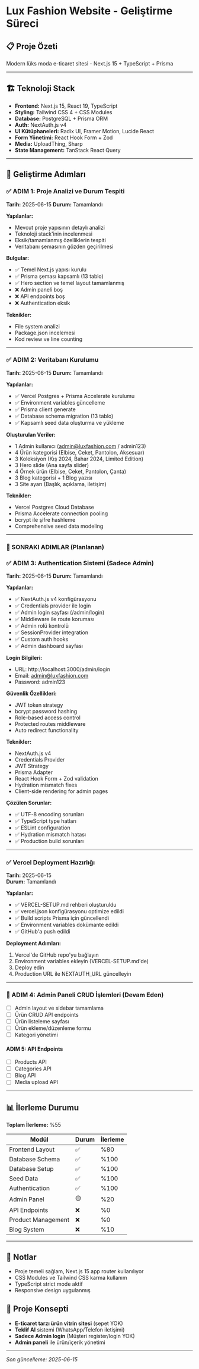 # Lux Fashion Website - Geliştirme Süreci

## 📋 Proje Özeti
Modern lüks moda e-ticaret sitesi - Next.js 15 + TypeScript + Prisma

---

## 🏗️ Teknoloji Stack
- **Frontend:** Next.js 15, React 19, TypeScript
- **Styling:** Tailwind CSS 4 + CSS Modules
- **Database:** PostgreSQL + Prisma ORM
- **Auth:** NextAuth.js v4
- **UI Kütüphaneleri:** Radix UI, Framer Motion, Lucide React
- **Form Yönetimi:** React Hook Form + Zod
- **Media:** UploadThing, Sharp
- **State Management:** TanStack React Query

---

## 📝 Geliştirme Adımları

### ✅ ADIM 1: Proje Analizi ve Durum Tespiti
**Tarih:** 2025-06-15
**Durum:** Tamamlandı

**Yapılanlar:**
- Mevcut proje yapısının detaylı analizi
- Teknoloji stack'inin incelenmesi
- Eksik/tamamlanmış özelliklerin tespiti
- Veritabanı şemasının gözden geçirilmesi

**Bulgular:**
- ✅ Temel Next.js yapısı kurulu
- ✅ Prisma şeması kapsamlı (13 tablo)
- ✅ Hero section ve temel layout tamamlanmış
- ❌ Admin paneli boş
- ❌ API endpoints boş
- ❌ Authentication eksik

**Teknikler:**
- File system analizi
- Package.json incelemesi
- Kod review ve line counting

---

### ✅ ADIM 2: Veritabanı Kurulumu
**Tarih:** 2025-06-15
**Durum:** Tamamlandı

**Yapılanlar:**
- ✅ Vercel Postgres + Prisma Accelerate kurulumu
- ✅ Environment variables güncelleme
- ✅ Prisma client generate
- ✅ Database schema migration (13 tablo)
- ✅ Kapsamlı seed data oluşturma ve yükleme

**Oluşturulan Veriler:**
- 1 Admin kullanıcı (admin@luxfashion.com / admin123)
- 4 Ürün kategorisi (Elbise, Ceket, Pantolon, Aksesuar)
- 3 Koleksiyon (Kış 2024, Bahar 2024, Limited Edition)
- 3 Hero slide (Ana sayfa slider)
- 4 Örnek ürün (Elbise, Ceket, Pantolon, Çanta)
- 3 Blog kategorisi + 1 Blog yazısı
- 3 Site ayarı (Başlık, açıklama, iletişim)

**Teknikler:**
- Vercel Postgres Cloud Database
- Prisma Accelerate connection pooling
- bcrypt ile şifre hashleme
- Comprehensive seed data modeling

---

### 🎯 SONRAKI ADIMLAR (Planlanan)

### ✅ ADIM 3: Authentication Sistemi (Sadece Admin)
**Tarih:** 2025-06-15
**Durum:** Tamamlandı

**Yapılanlar:**
- ✅ NextAuth.js v4 konfigürasyonu
- ✅ Credentials provider ile login
- ✅ Admin login sayfası (/admin/login)
- ✅ Middleware ile route koruması
- ✅ Admin rolü kontrolü
- ✅ SessionProvider integration
- ✅ Custom auth hooks
- ✅ Admin dashboard sayfası

**Login Bilgileri:**
- URL: http://localhost:3000/admin/login
- Email: admin@luxfashion.com
- Password: admin123

**Güvenlik Özellikleri:**
- JWT token strategy
- bcrypt password hashing
- Role-based access control
- Protected routes middleware
- Auto redirect functionality

**Teknikler:**
- NextAuth.js v4
- Credentials Provider  
- JWT Strategy
- Prisma Adapter
- React Hook Form + Zod validation
- Hydration mismatch fixes
- Client-side rendering for admin pages

**Çözülen Sorunlar:**
- ✅ UTF-8 encoding sorunları
- ✅ TypeScript type hatları
- ✅ ESLint configuration
- ✅ Hydration mismatch hatası
- ✅ Production build sorunları

---

### ✅ Vercel Deployment Hazırlığı
**Tarih:** 2025-06-15  
**Durum:** Tamamlandı

**Yapılanlar:**
- ✅ VERCEL-SETUP.md rehberi oluşturuldu
- ✅ vercel.json konfigürasyonu optimize edildi
- ✅ Build scripts Prisma için güncellendi
- ✅ Environment variables dokümante edildi
- ✅ GitHub'a push edildi

**Deployment Adımları:**
1. Vercel'de GitHub repo'yu bağlayın
2. Environment variables ekleyin (VERCEL-SETUP.md'de)
3. Deploy edin
4. Production URL ile NEXTAUTH_URL güncelleyin

---

### 🎯 ADIM 4: Admin Paneli CRUD İşlemleri (Devam Eden)
- [ ] Admin layout ve sidebar tamamlama
- [ ] Ürün CRUD API endpoints
- [ ] Ürün listeleme sayfası
- [ ] Ürün ekleme/düzenleme formu
- [ ] Kategori yönetimi

#### ADIM 5: API Endpoints
- [ ] Products API
- [ ] Categories API
- [ ] Blog API
- [ ] Media upload API

---

## 📊 İlerleme Durumu

**Toplam İlerleme:** %55

| Modül | Durum | İlerleme |
|-------|-------|----------|
| Frontend Layout | ✅ | %80 |
| Database Schema | ✅ | %100 |
| Database Setup | ✅ | %100 |
| Seed Data | ✅ | %100 |
| Authentication | ✅ | %100 |
| Admin Panel | 🟡 | %20 |
| API Endpoints | ❌ | %0 |
| Product Management | ❌ | %0 |
| Blog System | ❌ | %10 |

---

## 📝 Notlar
- Proje temeli sağlam, Next.js 15 app router kullanılıyor
- CSS Modules ve Tailwind CSS karma kullanım
- TypeScript strict mode aktif
- Responsive design uygulanmış

## 🎯 Proje Konsepti
- **E-ticaret tarzı ürün vitrin sitesi** (sepet YOK)
- **Teklif Al** sistemi (WhatsApp/Telefon iletişimi)
- **Sadece Admin login** (Müşteri register/login YOK)
- **Admin paneli** ile ürün/içerik yönetimi

---

*Son güncelleme: 2025-06-15*